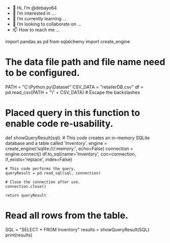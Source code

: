 - 👋 Hi, I’m @debayo64
- 👀 I’m interested in ...
- 🌱 I’m currently learning ...
- 💞️ I’m looking to collaborate on ...
- 📫 How to reach me ...

<!---
debayo64/debayo64 is a ✨ special ✨ repository because its `README.md` (this file) appears on your GitHub profile.
You can click the Preview link to take a look at your changes.
--->
import pandas as pd
from sqlalchemy import create_engine

# The data file path and file name need to be configured.
PATH = "C:\\Python.py\\Dataset"
CSV_DATA = "retailerDB.csv"
df = pd.read_csv(PATH + "\\" + CSV_DATA)  # Escape the backslashes

# Placed query in this function to enable code re-usability.
def showQueryResult(sql):
    # This code creates an in-memory SQLite database and a table called 'Inventory'.
    engine = create_engine('sqlite:///:memory:', echo=False)
    connection = engine.connect()
    df.to_sql(name='Inventory', con=connection, if_exists='replace', index=False)

    # This code performs the query.
    queryResult = pd.read_sql(sql, connection)

    # Close the connection after use.
    connection.close()

    return queryResult


# Read all rows from the table.
SQL = "SELECT * FROM Inventory"
results = showQueryResult(SQL)
print(results)

